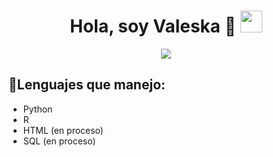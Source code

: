 <h1 align="center">Hola, soy Valeska 🫡 <img src="https://media.giphy.com/media/hvRJCLFzcasrR4ia7z/giphy.gif" width="35"></h1>

<p align="center">
  <a href="https://github.com/DenverCoder1/readme-typing-svg">
    <img src="https://readme-typing-svg.herokuapp.com?font=Fira+Code&color=%e6b0aa&size=24&center=true&vCenter=true&width=800&height=60&lines=Estudiante+de+Estadistica+Informatica;Finanzas;Miembro+del+CIMA">
  </a>
</p>


## 👾Lenguajes que manejo:

-  Python
-  R
-  HTML (en proceso)
-  SQL  (en proceso)



